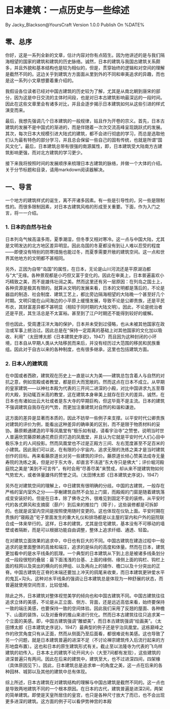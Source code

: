 # 日本建筑：一点历史与一些综述

By Jacky_Blackson@YoursCraft		Version 1.0.0		Publish On %DATE%

## 零、总序

你好，这是一系列全新的文章，估计内容对你有点陌生。因为他讲述的是与我们隔海相望的国家的建筑和建筑的历史脉络。诚然，日本的建筑与我国古建筑关系颇多，并且外貌和基本结构也是较为相似的，但是，贯穿始终的逻辑和对空间的理解是截然不同的。这边关乎到建筑方方面面从里到外的不同和审美追求的异趣，而也是这一系列小文章想要着重介绍的。

我假设各位读者已经对中国古建筑的历史较为了解，尤其是从南北朝到唐宋的部分，因为这是中日交流的主体时间段，也是对日本古建筑影响最深远的一段时间。因此在这些文章里会有诸多对比，并且会逐步揭示日本建筑如何从这些引进的样式演变而来。

最后，我想先强调几个日本建筑的一般规律，姑且作为开卷的宗义。首先，日本古建筑的发展不是中国式的渐进的，而是伴随着一次次交流高峰呈现跳跃式的发展。其次，每次日本大规模引进大陆式的建筑，都不会进行彻底的学习，而总是选取他们认为最有特色的部分学习，并且总会保留一些自己的固有传统，也就是所谓“国风文化”。最后，日本建筑总带有很强的南源属性，即，日本建筑受大陆南方古建筑影响更强，而对北方建筑的学习更少。

接下来我将按照时间的发展顺序来梳理日本古建筑的脉络，并做一个大体的介绍。关于分节标题和目录，请用markdown阅读器解决。

## 一、导言

一个地方的建筑样式的诞生，离不开诸多因素。有一些是引导性的，另一些是限制性的。而很多限制因素，对日本古建筑风格的形成至关重要。下面，作为入门之言，将一一介绍。

### 1. 日本的自然与社会

日本列岛气候高温多雨，夏季潮湿，但冬季又相对寒冷。这一点与中国大陆，尤其是文明发达的北方地区差异明显。因此岛国的冬夏都没有到让人难以忍受的程度——即便没有特别的防寒措施也能过冬，而夏季需要开敞的建筑空间。这一点和世界其他地方的文明都不甚相同。

另外，正因为自带“岛国”的属性，在日本，无论是山川河流还是平原湖泊都与“大”无缘。各种景观都是小巧但又富于变化的。因此在审美上，日本普遍喜欢小巧精致之美，而不是雄伟壮阔之美。然而这里还有另一层原因：在列岛之国土上，各种资源是极其有限的。就算从文明的发展来看，日本的文明都是落后的，不论是器皿的制造、社会制度、建筑工艺上，都比旁边隔海相望的大陆晚一个甚至好几个时期。文明只能在山间海边的小平原上缓慢发展，导致不论是公卿贵族，还是平民布衣，其财富差异都不甚明显（相较于同时期的大陆文明）。因此，不论是统治者还是平民，其生活总是不太富裕。甚至到了江户时期还不能得到较好的缓解。

但也因此，受周遭汪洋大海的保护，日本并未受到过侵略，也从未被其他国家在政治或军事上统治过。因此总是在“保持一定距离的基础上对其他国家的文化加以吸收、利用”（太田博太郎《日本建筑史序说》，1947）而且因为这种封闭的小环境，日本自从早期人类从大陆移民而来后，并没有经历过大范围的移民和民族重组。因此对于自古以来的各种制度，也有很多继承，这里也包括建筑方面。 

### 2. 日本人的建筑观

在中国或者西欧，建筑观在历史上一直是以大为美——建筑总包含着人与自然的对抗之意，例如宫殿或者教堂，都是巨大而宽敞的。然而这点在日本不成立。从早期的皇家建筑——以神社本殿为代表的三开间二进深的小殿，对比中国讲求九五至尊的大殿，到动辄百米高的教堂，这在建筑本身审美上就存在巨大的差异。诚然，在日本也有诸如出云大社或者是东大寺的早期巨构，但这毕竟不是主流。日本的建筑不强调建筑自我存在的气势，而更加注重建筑对自然的和谐和谦逊。

这方面的差异是显著而本质的，因此不妨举一些例子来支撑。以平安时代公卿贵族对建筑的评价为例，能看出这种差异的确审美的区别，而不是限于物质材料的妥协。藤原赖通建造的平等凤凰堂有“极乐如有疑，请看宇治寺”之赞誉。说明当时世人普遍欣赏藤原赖通花费巨资打造的凤凰堂，并且认为它就是平安时代人们心目中极乐净土的人间投影。然而凤凰堂也不过是正殿方三间、左右宽度甚至不足百米的小建筑。因此我们可以说，在有限的小宇宙内，追求无限的洗练之美才是当时建筑创作的目标。再来看藤原道长对另一些建筑的评价。藤原道长倾心赞美法成寺无量寿院的洗练之美，但是对于东大寺，却直言不讳道“东大寺只是佛大”；评价堀河殿庭院之美是“美到不可言传”，有时会用“尽善尽美”来赞成，却从来不提建筑物如何气势宏大，或者体量雄伟的赞誉之词。（太田博太郎《日本建筑史序说》，1947）

另外在对建筑空间的理解上，中日建筑有很明确的分歧。中国的古建筑，一般存在严格的室内室外之分——亭榭建筑自然不会加上门窗，而殿阁的门窗是随着建筑落成变安装好的。但是在日本，除了佛寺之外，很难见到固定不变的装修。从平安时代的各式屏风和支摘窗（蔀户）到后来的推拉门（障子），这些装修都是可拆卸的。也就是说室内空间是按照使用随时变更的。这也体现在仪轨上面。平安时期在贵族的“寝殿造”宅子里面发生的重大礼仪和排场都是以主屋的室内和户外的庭院联合成一体来举行的。这样，日本的建筑，尤其是住宅建筑，基本没有不可移动的墙壁或者隔断，而是可以根据功能自由调整，整体上追求纤细、通透、轻盈。

在对建筑立面效果的追求中，中日也有巨大的不同。中国古建筑在建造过程中一般追求的是里面整体的高耸和端庄，追求的是纵向的高度和体量。然而在日本，建筑更加看中的是水平线条的肌理。一个典型的日本建筑从下到上总是被诸多线条划分成一段段很短的叠层：最下面浅浅的台基、上面的缘侧、缘侧上面的钩栏、钩栏上面的柱网以及突出的横向的长押组、以及再向上的铺作、檐口以及十分突出的正脊。中国古建筑在正脊的末端还要加上冲天的鸱尾来收束，而日本建筑更钟爱水平的鬼瓦+沟头。这种对水平线条的强调让日本建筑总是体现为一种舒展的状态，而普遍就使用空间而言，比较低矮。

除此之外，日本建筑对整体视觉美学的倾向也和中国古建筑不同。中国古建筑往往追求立体的美感，不论是从正立面、侧方、背面，还是远近高低来看，始终要保持一致的端庄美感，也要保持一致的空间体验。因此我们采用了反翘的屋面、各种檐下、山面的装饰，以及对垂脊的推山来进行优化。然而日本古建筑往往只追求某一个立面的美感。即，中国古建筑强调“雕塑美”，而日本古建筑强调“绘画美”。（太田博太郎《日本建筑史序说》，1947）最典型的例子还是宇治凤凰堂。这栋巅峰之作的欣赏角度只有从正面，然而从侧面乃至后面看，都很难说有美感。这也导致了另一个问题，就是日本建筑普遍的进深不足（不讨论禅宗建筑传入后流行起来的方形地盘布置）。这也和日本的原生建筑形式有关。截止至以法隆寺为代表的飞鸟样建筑的初传入，日本本土的建筑不论开间大小（大至7间都有发现），这些建筑的进深普遍只有两间。因此在后来的建筑中，建筑至大，也不过进深四间，四架椽（具体原因见下）。因此，日本建筑总是追求单一的角度之美，这一点在后来的各种园林、城郭以及其他的建筑中总有体现。

综上所述，日本古建筑在对建筑结构的理解与中国古建筑是截然不同的。这一点也是导致两地建筑不同的一个根本原因。在日本的古代，建筑普遍是进深2间，两架的简单建筑。即使是天皇所居住的皇宫，也只是各种尺寸放大了而已，也不会出现更多进深的建筑。这方面的例子可以看伊势神宫的本殿





